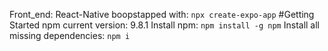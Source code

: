 Front_end: React-Native boopstapped with: `npx create-expo-app`
#Getting Started
npm current version: 9.8.1
Install npm: `npm install -g npm`
Install all missing dependencies: `npm i`


